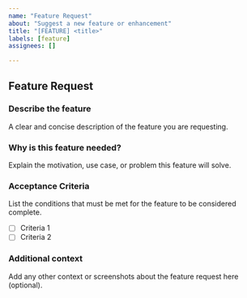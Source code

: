 ```yaml
---
name: "Feature Request"
about: "Suggest a new feature or enhancement"
title: "[FEATURE] <title>"
labels: [feature]
assignees: []

---
```


## Feature Request

### Describe the feature
A clear and concise description of the feature you are requesting.

### Why is this feature needed?
Explain the motivation, use case, or problem this feature will solve.

### Acceptance Criteria
List the conditions that must be met for the feature to be considered complete.
- [ ] Criteria 1
- [ ] Criteria 2

### Additional context
Add any other context or screenshots about the feature request here (optional).
